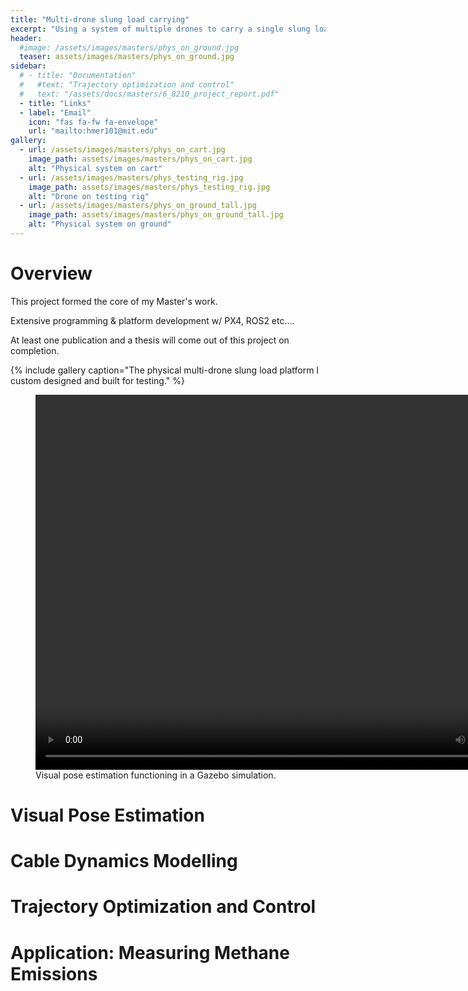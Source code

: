 ```yaml
---
title: "Multi-drone slung load carrying"
excerpt: "Using a system of multiple drones to carry a single slung load. Allows the carrying of heavier loads with more precise control over load pose."
header:
  #image: /assets/images/masters/phys_on_ground.jpg
  teaser: assets/images/masters/phys_on_ground.jpg
sidebar:
  # - title: "Documentation"
  #   #text: "Trajectory optimization and control"
  #   text: "/assets/docs/masters/6_8210_project_report.pdf"
  - title: "Links"
  - label: "Email"
    icon: "fas fa-fw fa-envelope"
    url: "mailto:hmer101@mit.edu"
gallery:
  - url: /assets/images/masters/phys_on_cart.jpg
    image_path: assets/images/masters/phys_on_cart.jpg
    alt: "Physical system on cart"
  - url: /assets/images/masters/phys_testing_rig.jpg
    image_path: assets/images/masters/phys_testing_rig.jpg
    alt: "Drone on testing rig"
  - url: /assets/images/masters/phys_on_ground_tall.jpg
    image_path: assets/images/masters/phys_on_ground_tall.jpg
    alt: "Physical system on ground"
---
```


# Overview
This project formed the core of my Master's work.

Extensive programming & platform development w/ PX4, ROS2 etc....

At least one publication and a thesis will come out of this project on completion.


{% include gallery caption="The physical multi-drone slung load platform I custom designed and built for testing." %}

<figure>
  <video width="800" height="600" controls>
    <source src="{{ site.url }}{{ site.baseurl }}/assets/images/masters/16.485_compiled_videos.mp4" type="video/mp4">
    Your browser does not support the video tag.
  </video>
    <figcaption>Visual pose estimation functioning in a Gazebo simulation.</figcaption>
</figure>


# Visual Pose Estimation


# Cable Dynamics Modelling


# Trajectory Optimization and Control


# Application: Measuring Methane Emissions